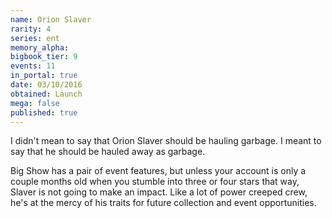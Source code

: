 ```yaml
---
name: Orion Slaver
rarity: 4
series: ent
memory_alpha:
bigbook_tier: 9
events: 11
in_portal: true
date: 03/10/2016
obtained: Launch
mega: false
published: true
---
```


I didn't mean to say that Orion Slaver should be hauling garbage. I meant to say that he should be hauled away as garbage.

Big Show has a pair of event features, but unless your account is only a couple months old when you stumble into three or four stars that way, Slaver is not going to make an impact. Like a lot of power creeped crew, he's at the mercy of his traits for future collection and event opportunities.

